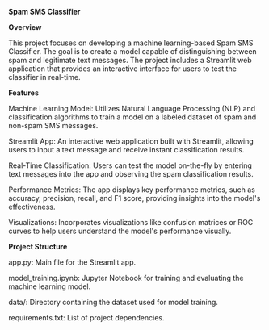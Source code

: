 **Spam SMS Classifier**

**Overview**

This project focuses on developing a machine learning-based Spam SMS Classifier. The goal is to create a model capable of distinguishing between spam and legitimate text messages. 
The project includes a Streamlit web application that provides an interactive interface for users to test the classifier in real-time.

**Features**

Machine Learning Model: Utilizes Natural Language Processing (NLP) and classification algorithms to train a model on a labeled dataset of spam and non-spam SMS messages.

Streamlit App: An interactive web application built with Streamlit, allowing users to input a text message and receive instant classification results.

Real-Time Classification: Users can test the model on-the-fly by entering text messages into the app and observing the spam classification results.

Performance Metrics: The app displays key performance metrics, such as accuracy, precision, recall, and F1 score, providing insights into the model's effectiveness.

Visualizations: Incorporates visualizations like confusion matrices or ROC curves to help users understand the model's performance visually.

**Project Structure**

app.py: Main file for the Streamlit app.

model_training.ipynb: Jupyter Notebook for training and evaluating the machine learning model.

data/: Directory containing the dataset used for model training.

requirements.txt: List of project dependencies.
